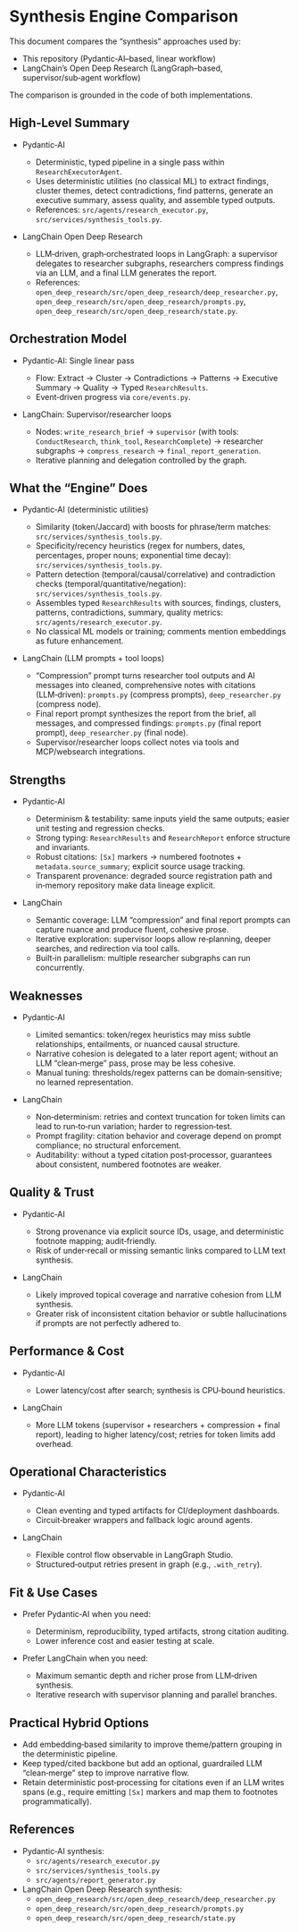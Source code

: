 # Synthesis Engine Comparison

This document compares the “synthesis” approaches used by:
- This repository (Pydantic‑AI–based, linear workflow)
- LangChain’s Open Deep Research (LangGraph–based, supervisor/sub‑agent workflow)

The comparison is grounded in the code of both implementations.

## High‑Level Summary

- Pydantic‑AI
  - Deterministic, typed pipeline in a single pass within `ResearchExecutorAgent`.
  - Uses deterministic utilities (no classical ML) to extract findings, cluster themes, detect contradictions, find patterns, generate an executive summary, assess quality, and assemble typed outputs.
  - References: `src/agents/research_executor.py`, `src/services/synthesis_tools.py`.

- LangChain Open Deep Research
  - LLM‑driven, graph‑orchestrated loops in LangGraph: a supervisor delegates to researcher subgraphs, researchers compress findings via an LLM, and a final LLM generates the report.
  - References: `open_deep_research/src/open_deep_research/deep_researcher.py`, `open_deep_research/src/open_deep_research/prompts.py`, `open_deep_research/src/open_deep_research/state.py`.

## Orchestration Model

- Pydantic‑AI: Single linear pass
  - Flow: Extract → Cluster → Contradictions → Patterns → Executive Summary → Quality → Typed `ResearchResults`.
  - Event‑driven progress via `core/events.py`.

- LangChain: Supervisor/researcher loops
  - Nodes: `write_research_brief` → `supervisor` (with tools: `ConductResearch`, `think_tool`, `ResearchComplete`) → researcher subgraphs → `compress_research` → `final_report_generation`.
  - Iterative planning and delegation controlled by the graph.

## What the “Engine” Does

- Pydantic‑AI (deterministic utilities)
  - Similarity (token/Jaccard) with boosts for phrase/term matches: `src/services/synthesis_tools.py`.
  - Specificity/recency heuristics (regex for numbers, dates, percentages, proper nouns; exponential time decay): `src/services/synthesis_tools.py`.
  - Pattern detection (temporal/causal/correlative) and contradiction checks (temporal/quantitative/negation): `src/services/synthesis_tools.py`.
  - Assembles typed `ResearchResults` with sources, findings, clusters, patterns, contradictions, summary, quality metrics: `src/agents/research_executor.py`.
  - No classical ML models or training; comments mention embeddings as future enhancement.

- LangChain (LLM prompts + tool loops)
  - “Compression” prompt turns researcher tool outputs and AI messages into cleaned, comprehensive notes with citations (LLM‑driven): `prompts.py` (compress prompts), `deep_researcher.py` (compress node).
  - Final report prompt synthesizes the report from the brief, all messages, and compressed findings: `prompts.py` (final report prompt), `deep_researcher.py` (final node).
  - Supervisor/researcher loops collect notes via tools and MCP/websearch integrations.

## Strengths

- Pydantic‑AI
  - Determinism & testability: same inputs yield the same outputs; easier unit testing and regression checks.
  - Strong typing: `ResearchResults` and `ResearchReport` enforce structure and invariants.
  - Robust citations: `[Sx]` markers → numbered footnotes + `metadata.source_summary`; explicit source usage tracking.
  - Transparent provenance: degraded source registration path and in‑memory repository make data lineage explicit.

- LangChain
  - Semantic coverage: LLM “compression” and final report prompts can capture nuance and produce fluent, cohesive prose.
  - Iterative exploration: supervisor loops allow re‑planning, deeper searches, and redirection via tool calls.
  - Built‑in parallelism: multiple researcher subgraphs can run concurrently.

## Weaknesses

- Pydantic‑AI
  - Limited semantics: token/regex heuristics may miss subtle relationships, entailments, or nuanced causal structure.
  - Narrative cohesion is delegated to a later report agent; without an LLM “clean‑merge” pass, prose may be less cohesive.
  - Manual tuning: thresholds/regex patterns can be domain‑sensitive; no learned representation.

- LangChain
  - Non‑determinism: retries and context truncation for token limits can lead to run‑to‑run variation; harder to regression‑test.
  - Prompt fragility: citation behavior and coverage depend on prompt compliance; no structural enforcement.
  - Auditability: without a typed citation post‑processor, guarantees about consistent, numbered footnotes are weaker.

## Quality & Trust

- Pydantic‑AI
  - Strong provenance via explicit source IDs, usage, and deterministic footnote mapping; audit‑friendly.
  - Risk of under‑recall or missing semantic links compared to LLM text synthesis.

- LangChain
  - Likely improved topical coverage and narrative cohesion from LLM synthesis.
  - Greater risk of inconsistent citation behavior or subtle hallucinations if prompts are not perfectly adhered to.

## Performance & Cost

- Pydantic‑AI
  - Lower latency/cost after search; synthesis is CPU‑bound heuristics.

- LangChain
  - More LLM tokens (supervisor + researchers + compression + final report), leading to higher latency/cost; retries for token limits add overhead.

## Operational Characteristics

- Pydantic‑AI
  - Clean eventing and typed artifacts for CI/deployment dashboards.
  - Circuit‑breaker wrappers and fallback logic around agents.

- LangChain
  - Flexible control flow observable in LangGraph Studio.
  - Structured‑output retries present in graph (e.g., `.with_retry`).

## Fit & Use Cases

- Prefer Pydantic‑AI when you need:
  - Determinism, reproducibility, typed artifacts, strong citation auditing.
  - Lower inference cost and easier testing at scale.

- Prefer LangChain when you need:
  - Maximum semantic depth and richer prose from LLM‑driven synthesis.
  - Iterative research with supervisor planning and parallel branches.

## Practical Hybrid Options

- Add embedding‑based similarity to improve theme/pattern grouping in the deterministic pipeline.
- Keep typed/cited backbone but add an optional, guardrailed LLM “clean‑merge” step to improve narrative flow.
- Retain deterministic post‑processing for citations even if an LLM writes spans (e.g., require emitting `[Sx]` markers and map them to footnotes programmatically).

## References

- Pydantic‑AI synthesis:
  - `src/agents/research_executor.py`
  - `src/services/synthesis_tools.py`
  - `src/agents/report_generator.py`
- LangChain Open Deep Research synthesis:
  - `open_deep_research/src/open_deep_research/deep_researcher.py`
  - `open_deep_research/src/open_deep_research/prompts.py`
  - `open_deep_research/src/open_deep_research/state.py`
